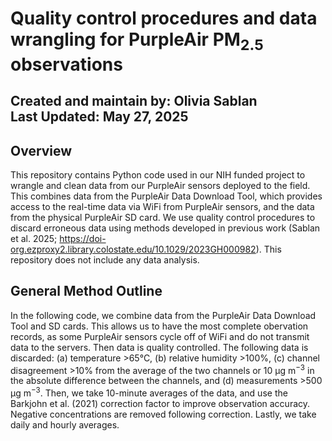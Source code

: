 # Quality control procedures and data wrangling for PurpleAir PM<sub>2.5</sub> observations 
## Created and maintain by: Olivia Sablan <br> Last Updated: May 27, 2025 <br>

## Overview
This repository contains Python code used in our NIH funded project to wrangle and clean data from our PurpleAir sensors deployed to the field. This combines data from the PurpleAir Data Download Tool, which provides access to the real-time data via WiFi from PurpleAir sensors, and the data from the physical PurpleAir SD card. We use quality control procedures to discard erroneous data using methods developed in previous work (Sablan et al. 2025; https://doi-org.ezproxy2.library.colostate.edu/10.1029/2023GH000982). This repository does not include any data analysis.

## General Method Outline
In the following code, we combine data from the PurpleAir Data Download Tool and SD cards. This allows us to have the most complete obervation records, as some PurpleAir sensors cycle off of WiFi and do not transmit data to the servers. Then data is quality controlled. The following data is discarded: (a) temperature >65°C, (b) relative humidity >100%, (c) channel disagreement >10% from the average of the two channels or 10 μg m<sup>−3</sup> in the absolute difference between the channels, and (d) measurements >500 μg m<sup>−3</sup>. Then, we take 10-minute averages of the data, and use the Barkjohn et al. (2021) correction factor to improve observation accuracy. Negative concentrations are removed following correction. Lastly, we take daily and hourly averages.

